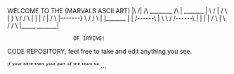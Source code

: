 WELCOME TO THE 
(MARVALS ASCII ART)
|\        /|     /\      ________                 /\      |       _______
|  \    /  |    /  \    |        }   \      /    /  \     |      |
|    \/    |   /    \   |-------}     \    /    /    \    |      |_______
|          |  /------\  |      \       \  /    /------\   |              |
|          | /        \ |        \      \/    /        \  |_____  _______|

                         OF IRVING!
 
CODE REPOSITORY, feel free to take and edit anything you see.

ᶦᶠ ʸᵒᵘʳ ʰᵉʳᵉ ᵗʰᵉⁿ ʸᵒᵘʳ ᵖᵃʳᵗ ᵒᶠ ᵗʰᵉ ᵗᵉᵃᵐ ˢᵒ ...

                                                      
                                                                                                                                        
                                                                                                                                        
                                                                     
                                                                        
                                                                                                                                      
                                                                                                                                      
        
